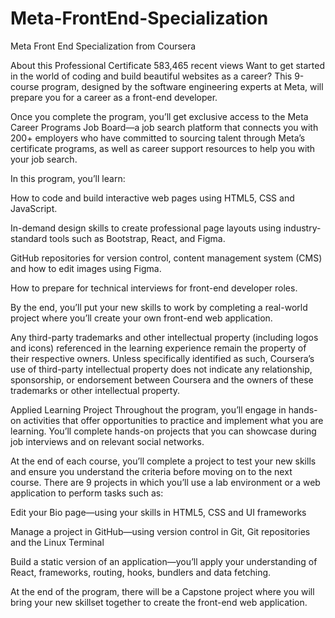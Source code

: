 # Meta-FrontEnd-Specialization
Meta Front End Specialization from Coursera 


About this Professional Certificate
583,465 recent views
Want to get started in the world of coding and build beautiful websites as a career? This 9-course program, designed by the software engineering experts at Meta, will prepare you for a career as a front-end developer.

Once you complete the program, you’ll get exclusive access to the Meta Career Programs Job Board—a job search platform that connects you with 200+ employers who have committed to sourcing talent through Meta’s certificate programs, as well as career support resources to help you with your job search.

In this program, you’ll learn: 

How to code and build interactive web pages using HTML5, CSS and JavaScript. 

In-demand design skills to create professional page layouts using industry-standard tools such as Bootstrap, React, and Figma. 

GitHub repositories for version control, content management system (CMS) and how to edit images using Figma. 

How to prepare for technical interviews for front-end developer roles.

By the end, you’ll put your new skills to work by completing a real-world project where you’ll create your own front-end web application. 

Any third-party trademarks and other intellectual property (including logos and icons) referenced in the learning experience remain the property of their respective owners. Unless specifically identified as such, Coursera’s use of third-party intellectual property does not indicate any relationship, sponsorship, or endorsement between Coursera and the owners of these trademarks or other intellectual property.

Applied Learning Project
Throughout the program, you’ll engage in hands-on activities that offer opportunities to practice and implement what you are learning. You’ll complete hands-on projects that you can showcase during job interviews and on relevant social networks.

At the end of each course, you’ll complete a project to test your new skills and ensure you understand the criteria before moving on to the next course. There are 9 projects in which you’ll use a lab environment or a web application to perform tasks such as:  

Edit your Bio page—using your skills in HTML5, CSS and UI frameworks

Manage a project in GitHub—using version control in Git, Git repositories and the Linux Terminal 

Build a static version of an application—you’ll apply your understanding of React, frameworks, routing, hooks, bundlers and data fetching. 

At the end of the program, there will be a Capstone project where you will bring your new skillset together to create the front-end web application.
